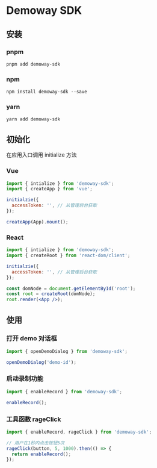 # Demoway SDK

## 安装

### pnpm

```
pnpm add demoway-sdk
```

### npm

```
npm install demoway-sdk --save
```

### yarn

```
yarn add demoway-sdk
```

## 初始化

在应用入口调用 initialize 方法

### Vue

```js
import { intialize } from 'demoway-sdk';
import { createApp } from 'vue';

initialzie({
  accessToken: '', // 从管理后台获取
});

createApp(App).mount();
```

### React

```jsx
import { intialize } from 'demoway-sdk';
import { createRoot } from 'react-dom/client';

initialzie({
  accessToken: '', // 从管理后台获取
});

const domNode = document.getElementById('root');
const root = createRoot(domNode);
root.render(<App />);
```

## 使用

### 打开 demo 对话框

```js
import { openDemoDialog } from 'demoway-sdk';

openDemoDialog('demo-id');
```

### 启动录制功能

```js
import { enableRecord } from 'demoway-sdk';

enableRecord();
```

### 工具函数 rageClick

```js
import { enableRecord, rageClick } from 'demoway-sdk';

// 用户在1秒内点击按钮5次
rageClick(button, 5, 1000).then(() => {
  return enableRecord();
});
```
